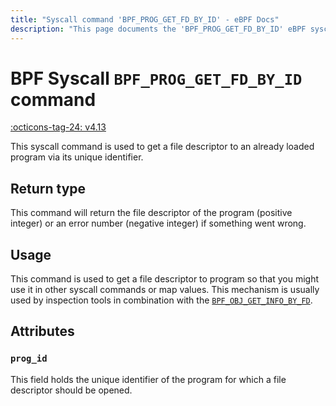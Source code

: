 ```yaml
---
title: "Syscall command 'BPF_PROG_GET_FD_BY_ID' - eBPF Docs"
description: "This page documents the 'BPF_PROG_GET_FD_BY_ID' eBPF syscall command, including its defintion, usage, program types that can use it, and examples."
---
```

# BPF Syscall `BPF_PROG_GET_FD_BY_ID` command

<!-- [FEATURE_TAG](BPF_PROG_GET_FD_BY_ID) -->
[:octicons-tag-24: v4.13](https://github.com/torvalds/linux/commit/b16d9aa4c2b90af8d2c3201e245150f8c430c3bc)
<!-- [/FEATURE_TAG] -->

This syscall command is used to get a file descriptor to an already loaded program via its unique identifier.

## Return type

This command will return the file descriptor of the program (positive integer) or an error number (negative integer) if something went wrong.

## Usage

This command is used to get a file descriptor to program so that you might use it in other syscall commands or map values. This mechanism is usually used by inspection tools in combination with the [`BPF_OBJ_GET_INFO_BY_FD`](BPF_OBJ_GET_INFO_BY_FD.md).

## Attributes

### `prog_id`

This field holds the unique identifier of the program for which a file descriptor should be opened.
